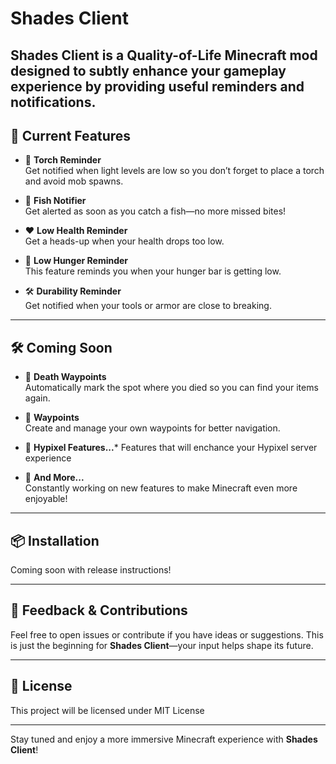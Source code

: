 # Shades Client

**Shades Client** is a Quality-of-Life Minecraft mod designed to subtly enhance your gameplay experience by providing useful reminders and notifications.
---

## 🌟 Current Features

- 🔦 **Torch Reminder**  
  Get notified when light levels are low so you don’t forget to place a torch and avoid mob spawns.

- 🎣 **Fish Notifier**  
  Get alerted as soon as you catch a fish—no more missed bites!

- ❤️ **Low Health Reminder**  
  Get a heads-up when your health drops too low.

- 🍗 **Low Hunger Reminder**  
  This feature reminds you when your hunger bar is getting low.

- 🛠️ **Durability Reminder**  
  Get notified when your tools or armor are close to breaking.

---

## 🛠️ Coming Soon

- 📍 **Death Waypoints**  
  Automatically mark the spot where you died so you can find your items again.

- 🧭 **Waypoints**  
  Create and manage your own waypoints for better navigation.

- 🚧 **Hypixel Features...***
  Features that will enchance your Hypixel server experience
  
- 🚧 **And More...**  
  Constantly working on new features to make Minecraft even more enjoyable!

---

## 📦 Installation

Coming soon with release instructions!

---

## 💬 Feedback & Contributions

Feel free to open issues or contribute if you have ideas or suggestions. This is just the beginning for **Shades Client**—your input helps shape its future.

---

## 📜 License

This project will be licensed under MIT License

---

Stay tuned and enjoy a more immersive Minecraft experience with **Shades Client**! 

